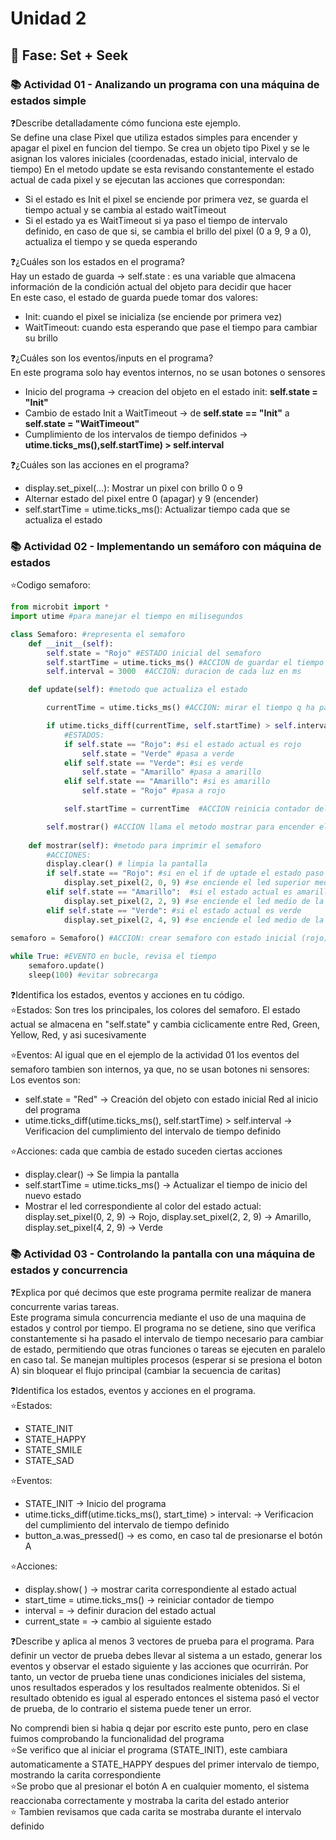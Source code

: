 # Unidad 2

## 🔎 Fase: Set + Seek  

### 📚 Actividad 01 - Analizando un programa con una máquina de estados simple
❓Describe detalladamente cómo funciona este ejemplo.    
 Se define una clase Pixel que utiliza estados simples para encender y apagar el pixel en funcion del tiempo.
 Se crea un objeto tipo Pixel y se le asignan los valores iniciales (coordenadas, estado inicial, intervalo de tiempo)
 En el metodo update se esta revisando constantemente el estado actual de cada pixel y se ejecutan las acciones que correspondan:
 + Si el estado es Init el pixel se enciende por primera vez, se guarda el tiempo actual y se cambia al estado waitTimeout
 + Si el estado ya es WaitTimeout si ya paso el tiempo de intervalo definido, en caso de que si, se cambia el brillo del pixel (0 a 9, 9 a 0), actualiza el tiempo y se queda esperando

❓¿Cuáles son los estados en el programa?    
Hay un estado de guarda -> self.state : es una variable que almacena información de la condición actual del objeto para decidir que hacer    
En este caso, el estado de guarda puede tomar dos valores:
+ Init: cuando el pixel se inicializa (se enciende por primera vez)
+ WaitTimeout: cuando esta esperando que pase el tiempo para cambiar su brillo

❓¿Cuáles son los eventos/inputs en el programa?    
En este programa solo hay eventos internos, no se usan botones o sensores
+ Inicio del programa -> creacion del objeto en el estado init:  **self.state = "Init"**
+ Cambio de estado Init a WaitTimeout -> de **self.state == "Init"** a **self.state = "WaitTimeout"**
+ Cumplimiento de los intervalos de tiempo definidos -> **utime.ticks_ms(),self.startTime) > self.interval**

❓¿Cuáles son las acciones en el programa?
+ display.set_pixel(...): Mostrar un pixel con brillo 0 o 9
+ Alternar estado del pixel entre 0 (apagar) y 9 (encender)
+ self.startTime = utime.ticks_ms(): Actualizar tiempo cada que se actualiza el estado

### 📚 Actividad 02 - Implementando un semáforo con máquina de estados
⭐Codigo semaforo:
```python
from microbit import *
import utime #para manejar el tiempo en milisegundos

class Semaforo: #representa el semaforo
    def __init__(self): 
        self.state = "Rojo" #ESTADO inicial del semaforo
        self.startTime = utime.ticks_ms() #ACCION de guardar el tiempo actual
        self.interval = 3000  #ACCION: duracion de cada luz en ms

    def update(self): #metodo que actualiza el estado

        currentTime = utime.ticks_ms() #ACCION: mirar el tiempo q ha pasado

        if utime.ticks_diff(currentTime, self.startTime) > self.interval: #EVENTO revisa si el tiempo actual  es superior al intervalo definido
            #ESTADOS:
            if self.state == "Rojo": #si el estado actual es rojo
                self.state = "Verde" #pasa a verde
            elif self.state == "Verde": #si es verde
                self.state = "Amarillo" #pasa a amarillo
            elif self.state == "Amarillo": #si es amarillo
                self.state = "Rojo" #pasa a rojo

            self.startTime = currentTime  #ACCION reinicia contador del tiempo

        self.mostrar() #ACCION llama el metodo mostrar para encender el led que corresponda
        
    def mostrar(self): #metodo para imprimir el semaforo
        #ACCIONES:
        display.clear() # limpia la pantalla
        if self.state == "Rojo": #si en el if de uptade el estado paso a ser rojo
            display.set_pixel(2, 0, 9) #se enciende el led superior medio
        elif self.state == "Amarillo":  #si el estado actual es amarillo
            display.set_pixel(2, 2, 9) #se enciende el led medio de la fila 3
        elif self.state == "Verde": #si el estado actual es verde
            display.set_pixel(2, 4, 9) #se enciende el led medio de la fila inferior
            
semaforo = Semaforo() #ACCION: crear semaforo con estado inicial (rojo)

while True: #EVENTO en bucle, revisa el tiempo 
    semaforo.update()
    sleep(100) #evitar sobrecarga
```

❓Identifica los estados, eventos y acciones en tu código.    
⭐Estados: Son tres los principales, los colores del semaforo. El estado actual se almacena en "self.state" y cambia ciclicamente entre Red, Green, Yellow, Red, y asi sucesivamente

⭐Eventos: Al igual que en el ejemplo de la actividad 01 los eventos del semaforo tambien son internos, ya que, no se usan botones ni sensores: Los eventos son:    
+ self.state = "Red" -> Creación del objeto con estado inicial Red al inicio del programa
+ utime.ticks_diff(utime.ticks_ms(), self.startTime) > self.interval -> Verificacion del cumplimiento del intervalo de tiempo definido

⭐Acciones: cada que cambia de estado suceden ciertas acciones
+ display.clear() -> Se limpia la pantalla
+ self.startTime = utime.ticks_ms() -> Actualizar el tiempo de inicio del nuevo estado
+ Mostrar el led correspondiente al color del estado actual: display.set_pixel(0, 2, 9) → Rojo, display.set_pixel(2, 2, 9) → Amarillo, display.set_pixel(4, 2, 9) -> Verde

### 📚 Actividad 03 - Controlando la pantalla con una máquina de estados y concurrencia    
❓Explica por qué decimos que este programa permite realizar de manera concurrente varias tareas.   
Este programa simula concurrencia mediante el uso de una maquina de estados y control por tiempo. El programa no se detiene, sino que verifica constantemente si ha pasado el intervalo de tiempo necesario para cambiar de estado, permitiendo que otras funciones o tareas se ejecuten en paralelo en caso tal. Se manejan multiples procesos (esperar si se presiona el boton A) sin bloquear el flujo principal (cambiar la secuencia de caritas)

❓Identifica los estados, eventos y acciones en el programa.    
⭐Estados:
+ STATE_INIT
+ STATE_HAPPY
+ STATE_SMILE
+ STATE_SAD

⭐Eventos:
+ STATE_INIT -> Inicio del programa
+ utime.ticks_diff(utime.ticks_ms(), start_time) > interval: -> Verificacion del cumplimiento del intervalo de tiempo definido
+ button_a.was_pressed() -> es como, en caso tal de presionarse el botón A 
  
⭐Acciones:
+  display.show( ) -> mostrar carita correspondiente al estado actual
+  start_time = utime.ticks_ms() -> reiniciar contador de tiempo
+  interval = -> definir duracion del estado actual
+  current_state = -> cambio al siguiente estado

❓Describe y aplica al menos 3 vectores de prueba para el programa. Para definir un vector de prueba debes llevar al sistema a un estado, generar los eventos y observar el estado siguiente y las acciones que ocurrirán. Por tanto, un vector de prueba tiene unas condiciones iniciales del sistema, unos resultados esperados y los resultados realmente obtenidos. Si el resultado obtenido es igual al esperado entonces el sistema pasó el vector de prueba, de lo contrario el sistema puede tener un error.

No comprendi bien si habia q dejar por escrito este punto, pero en clase fuimos comprobando la funcionalidad del programa    
⭐Se verifico que al iniciar el programa (STATE_INIT), este cambiara automaticamente a STATE_HAPPY despues del primer intervalo de tiempo, mostrando la carita correspondiente    
⭐Se probo que al presionar el botón A en cualquier momento, el sistema reaccionaba correctamente y mostraba la carita del estado anterior    
⭐ Tambien revisamos que cada carita se mostraba durante el intervalo definido
